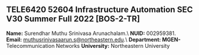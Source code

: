 ## TELE6420 52604 Infrastructure Automation SEC V30 Summer Full 2022 [BOS-2-TR]

**Name:** Surendhar Muthu Srinivasa Arunachalam.\ 
**NUID:** 002959381.\
**Email:** muthusrinivasaarun.s@northeastern.edu.\ 
**Department: MGEN-** Telecommunication Networks **University:** Northeastern University

